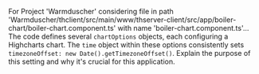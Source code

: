 For Project 'Warmduscher' considering file in path 'Warmduscher/thclient/src/main/www/thserver-client/src/app/boiler-chart/boiler-chart.component.ts' with name 'boiler-chart.component.ts'... 
The code defines several `chartOptions` objects, each configuring a Highcharts chart. The `time` object within these options consistently sets `timezoneOffset: new Date().getTimezoneOffset()`. Explain the purpose of this setting and why it's crucial for this application.